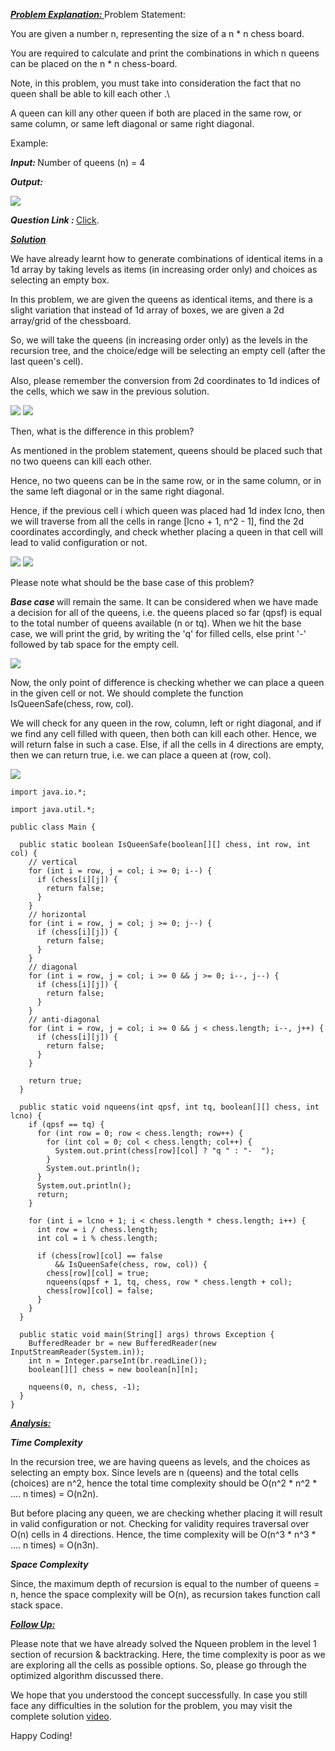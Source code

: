 <i style="text-decoration:underline"><b>Problem Explanation: </b></i>Problem Statement:</b></i>

You are given a number n, representing the size of a n * n chess board.

You are required to calculate and print the combinations in which n queens can be placed on the n * n chess-board.

Note, in this problem, you must take into consideration the fact that no queen shall be able to kill each other .\

A queen can kill any other queen if both are placed in the same row, or same column, or same left diagonal or same right diagonal.

Example:

<i><b>Input: </b></i>Number of queens (n) = 4

<i><b>Output: </b></i>

<Img src="https://pepvids.sgp1.cdn.digitaloceanspaces.com/articles/nqueens_combinations_2d_as_1d_queen_chooses/nqueens_combinations_2d_as_1d_queen_chooses_1.png">

<i><b>Question Link : </b></i>[Click](https://www.pepcoding.com/resources/data-structures-and-algorithms-in-java-levelup/recursion-and-backtracking/nqueens-combinations-2das1d-queen-chooses-official/ojquestion).

<i style="text-decoration:underline"><b>Solution</b></i>

We have already learnt how to generate combinations of identical items in a 1d array by taking levels as items (in increasing order only) and choices as selecting an empty box.

In this problem, we are given the queens as identical items, and there is a slight variation that instead of 1d array of boxes, we are given a 2d array/grid of the chessboard.

So, we will take the queens (in increasing order only) as the levels in the recursion tree, and the choice/edge will be selecting an empty cell (after the last queen's cell).

Also, please remember the conversion from 2d coordinates to 1d indices of the cells, which we saw in the previous solution.

<Img src="https://pepvids.sgp1.cdn.digitaloceanspaces.com/articles/nqueens_combinations_2d_as_1d_queen_chooses/nqueens_combinations_2d_as_1d_queen_chooses_2.png">

<img src="https://pepvids.sgp1.cdn.digitaloceanspaces.com/articles/nqueens_combinations_2d_as_1d_queen_chooses/nqueens_combinations_2d_as_1d_queen_chooses_3.png">

Then, what is the difference in this problem?

As mentioned in the problem statement, queens should be placed such that no two queens can kill each other.

Hence, no two queens can be in the same row, or in the same column, or in the same left diagonal or in the same right diagonal.

Hence, if the previous cell i which queen was placed had 1d index lcno, then we will traverse from all the cells in range [lcno + 1, n^2 - 1], find the 2d coordinates accordingly, and check whether placing a queen in that cell will lead to valid configuration or not.

<Img src="https://pepvids.sgp1.cdn.digitaloceanspaces.com/articles/nqueens_combinations_2d_as_1d_queen_chooses/nqueens_combinations_2d_as_1d_queen_chooses_4.png">

<Img src="https://pepvids.sgp1.cdn.digitaloceanspaces.com/articles/nqueens_combinations_2d_as_1d_queen_chooses/nqueens_combinations_2d_as_1d_queen_chooses_5.png">

Please note what should be the base case of this problem?

<i><b>Base case </b></i>will remain the same. It can be considered when we have made a decision for all of the queens, i.e. the queens placed so far (qpsf) is equal to the total number of queens available (n or tq). When we hit the base case, we will print the grid, by writing the 'q' for filled cells, else print '-' followed by tab space for the empty cell.

<img src="https://pepvids.sgp1.cdn.digitaloceanspaces.com/articles/nqueens_combinations_2d_as_1d_queen_chooses/nqueens_combinations_2d_as_1d_queen_chooses_6.png">

Now, the only point of difference is checking whether we can place a queen in the given cell or not. We should complete the function IsQueenSafe(chess, row, col).

We will check for any queen in the row, column, left or right diagonal, and if we find any cell filled with queen, then both can kill each other. Hence, we will return false in such a case. Else, if all the cells in 4 directions are empty, then we can return true, i.e. we can place a queen at (row, col).

<Img src="https://pepvids.sgp1.cdn.digitaloceanspaces.com/articles/nqueens_combinations_2d_as_1d_queen_chooses/nqueens_combinations_2d_as_1d_queen_chooses_7.png">

```
import java.io.*;

import java.util.*;

public class Main {

  public static boolean IsQueenSafe(boolean[][] chess, int row, int col) {
    // vertical
    for (int i = row, j = col; i >= 0; i--) {
      if (chess[i][j]) {
        return false;
      }
    }
    // horizontal
    for (int i = row, j = col; j >= 0; j--) {
      if (chess[i][j]) {
        return false;
      }
    }
    // diagonal
    for (int i = row, j = col; i >= 0 && j >= 0; i--, j--) {
      if (chess[i][j]) {
        return false;
      }
    }
    // anti-diagonal
    for (int i = row, j = col; i >= 0 && j < chess.length; i--, j++) {
      if (chess[i][j]) {
        return false;
      }
    }

    return true;
  }

  public static void nqueens(int qpsf, int tq, boolean[][] chess, int lcno) {
    if (qpsf == tq) {
      for (int row = 0; row < chess.length; row++) {
        for (int col = 0; col < chess.length; col++) {
          System.out.print(chess[row][col] ? "q	" : "-	");
        }
        System.out.println();
      }
      System.out.println();
      return;
    }

    for (int i = lcno + 1; i < chess.length * chess.length; i++) {
      int row = i / chess.length;
      int col = i % chess.length;

      if (chess[row][col] == false
          && IsQueenSafe(chess, row, col)) {
        chess[row][col] = true;
        nqueens(qpsf + 1, tq, chess, row * chess.length + col);
        chess[row][col] = false;
      }
    }
  }

  public static void main(String[] args) throws Exception {
    BufferedReader br = new BufferedReader(new InputStreamReader(System.in));
    int n = Integer.parseInt(br.readLine());
    boolean[][] chess = new boolean[n][n];

    nqueens(0, n, chess, -1);
  }
}
```

<i style="text-decoration:underline"><b>Analysis: </b></i>

<i><b>Time Complexity</b></i>

In the recursion tree, we are having queens as levels, and the choices as selecting an empty box. Since levels are n (queens) and the total cells (choices) are n^2, hence the total time complexity should be O(n^2 * n^2 * .... n times) = O(n2n).

But before placing any queen, we are checking whether placing it will result in valid configuration or not. Checking for validity requires traversal over O(n) cells in 4 directions. Hence, the time complexity will be O(n^3 * n^3 * .... n times) = O(n3n).

<i><b>Space Complexity</b></i>

Since, the maximum depth of recursion is equal to the number of queens = n, hence the space complexity will be O(n), as recursion takes function call stack space.

<i style="text-decoration:underline"><b>Follow Up:</b></i>

Please note that we have already solved the Nqueen problem in the level 1 section of recursion & backtracking. Here, the time complexity is poor as we are exploring all the cells as possible options. So, please go through the optimized algorithm discussed there.

We hope that you understood the concept successfully. In case you still face any difficulties in the solution for the problem, you may visit the complete solution [video](https://youtu.be/U0dg2X14gYc).

Happy Coding!